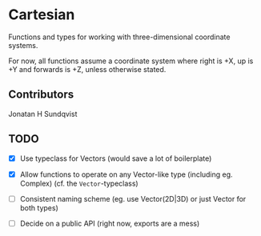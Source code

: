 Cartesian
=========
Functions and types for working with three-dimensional coordinate systems.

For now, all functions assume a coordinate system where right is +X, up is +Y and forwards is +Z, unless otherwise stated.

Contributors
------------
Jonatan H Sundqvist


TODO
----
- [x] Use typeclass for Vectors (would save a lot of boilerplate)
- [x] Allow functions to operate on any Vector-like type (including eg. Complex) (cf. the `Vector`-typeclass)
- [ ] Consistent naming scheme (eg. use Vector(2D|3D) or just Vector for both types)

- [ ] Decide on a public API (right now, exports are a mess)